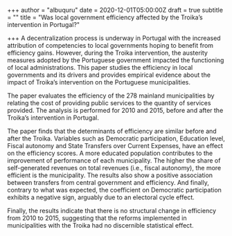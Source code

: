 +++
author = "albuquru"
date = 2020-12-01T05:00:00Z
draft = true
subtitle = ""
title = "Was local government efficiency affected by the Troika’s intervention in Portugal?"

+++
A decentralization process is underway in Portugal with the increased attribution of competencies to local governments hoping to benefit from efficiency gains. However, during the Troika intervention, the austerity measures adopted by the Portuguese government impacted the functioning of local administrations. This paper studies the efficiency in local governments and its drivers and provides empirical evidence about the impact of Troika’s intervention on the Portuguese municipalities.

The paper evaluates the efficiency of the 278 mainland municipalities by relating the cost of providing public services to the quantity of services provided. The analysis is performed for 2010 and 2015, before and after the Troika’s intervention in Portugal. 

The paper finds that the determinants of efficiency are similar before and after the Troika. Variables such as Democratic participation, Education level, Fiscal autonomy and State Transfers over Current Expenses, have an effect on the efficiency scores. A more educated population contributes to the improvement of performance of each municipality. The higher the share of self-generated revenues on total revenues (i.e., fiscal autonomy), the more efficient is the municipality. The results also show a positive association between transfers from central government and efficiency. And finally, contrary to what was expected, the coefficient on Democratic participation exhibits a negative sign, arguably due to an electoral cycle effect.

Finally, the results indicate that there is no structural change in efficiency from 2010 to 2015, suggesting that the reforms implemented in municipalities with the Troika had no discernible statistical effect. 